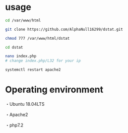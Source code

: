 # usage

```sh
cd /var/www/html

git clone https://github.com/AlphaNull16299/dstat.git

chmod 777 /var/www/html/dstat

cd dstat

nano index.php
# change index.php/L32 for your ip 

systemctl restart apache2 
```

# Operating environment

・Ubuntu 18.04LTS

・Apache2

・php7.2

